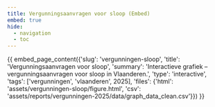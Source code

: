 ```yaml
---
title: Vergunningsaanvragen voor sloop (Embed)
embed: true
hide:
  - navigation
  - toc
---
```


<div data-embed="true">
{{ embed_page_content({'slug': 'vergunningen-sloop', 'title': 'Vergunningsaanvragen voor sloop', 'summary': 'Interactieve grafiek – vergunningsaanvragen voor sloop in Vlaanderen.', 'type': 'interactive', 'tags': ['vergunningen', 'vlaanderen', 2025], 'files': {'html': 'assets/vergunningen-sloop/figure.html', 'csv': 'assets/reports/vergunningen-2025/data/graph_data_clean.csv'}}) }}
</div>
